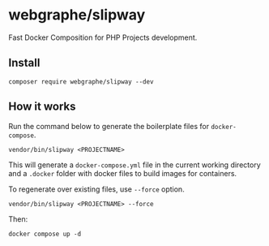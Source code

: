 # webgraphe/slipway
Fast Docker Composition for PHP Projects development.

## Install

```shell
composer require webgraphe/slipway --dev
```

## How it works

Run the command below to generate the boilerplate files for `docker-compose`.

```shell
vendor/bin/slipway <PROJECTNAME>
```

This will generate a `docker-compose.yml` file in the current working directory and a `.docker` folder with docker files
to build images for containers.

To regenerate over existing files, use `--force` option.

```shell
vendor/bin/slipway <PROJECTNAME> --force
```

Then:
```shell
docker compose up -d
```
